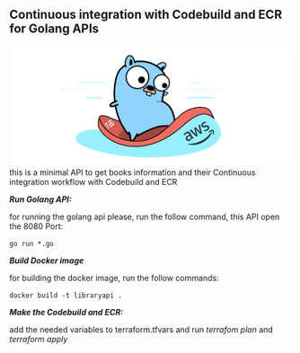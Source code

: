 ## Continuous integration  with Codebuild and ECR for Golang APIs


<p align="center">
  <img style="float: right;" src="Gopher-aws.png" alt="Vim-go logo"/>
</p>


this is a minimal API to get books information and their Continuous integration workflow with Codebuild and ECR 


***Run Golang API:***

for running the golang api please, run the follow command, this API open the 8080 Port:

```console
go run *.go
```

***Build Docker image***

for building the docker image, run the follow commands:

```console 
docker build -t libraryapi .
```

***Make the Codebuild and ECR:***

add the needed variables to terraform.tfvars and run *terrafom plan* and *terraform apply*


